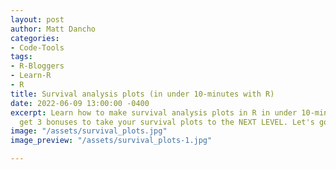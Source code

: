 ```yaml
---
layout: post
author: Matt Dancho
categories:
- Code-Tools
tags:
- R-Bloggers
- Learn-R
- R
title: Survival analysis plots (in under 10-minutes with R)
date: 2022-06-09 13:00:00 -0400
excerpt: Learn how to make survival analysis plots in R in under 10-minutes. Plus
  get 3 bonuses to take your survival plots to the NEXT LEVEL. Let's go!
image: "/assets/survival_plots.jpg"
image_preview: "/assets/survival_plots-1.jpg"

---
```

